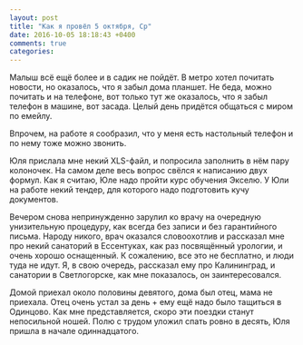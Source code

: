 ```yaml
---
layout: post
title: "Как я провёл 5 октября, Ср"
date: 2016-10-05 18:18:43 +0400
comments: true
categories: 
---
```

Малыш всё ещё более и в садик не пойдёт. В метро хотел почитать новости, но оказалось, что я забыл дома планшет. Не беда, можно почитать и на телефоне, вот только тут же оказалось, что я забыл телефон в машине, вот засада. Целый день придётся общаться с миром по емейлу.

Впрочем, на работе я сообразил, что у меня есть настольный телефон и по нему тоже можно звонить.

Юля прислала мне некий XLS-файл, и попросила заполнить в нём пару колоночек. На самом деле весь вопрос свёлся к написанию двух формул. Как я считаю, Юле надо пройти курс обучения Экселю. У Юли на работе некий тендер, для которого надо подготовить кучу документов.

Вечером снова непринужденно зарулил ко врачу на очередную унизительную процедуру, как всегда без записи и без гарантийного письма. Народу никого, врач оказался словоохотлив и рассказал мне про некий санаторий в Ессентуках, как раз посвящённый урологии, и очень хорошо оснащенный. К сожалению, все это не бесплатно, и люди туда не идут. Я, в свою очередь, рассказал ему про Калининград, и санатории в Светлогорске, как мне показалось, он заинтересовался.

Домой приехал около половины девятого, дома был отец, мама не приехала. Отец очень устал за день + ему ещё надо было тащиться в Одинцово. Как мне представляется, скоро эти поездки станут непосильной ношей. Полю с трудом уложил спать ровно в десять, Юля пришла в начале одиннадцатого.